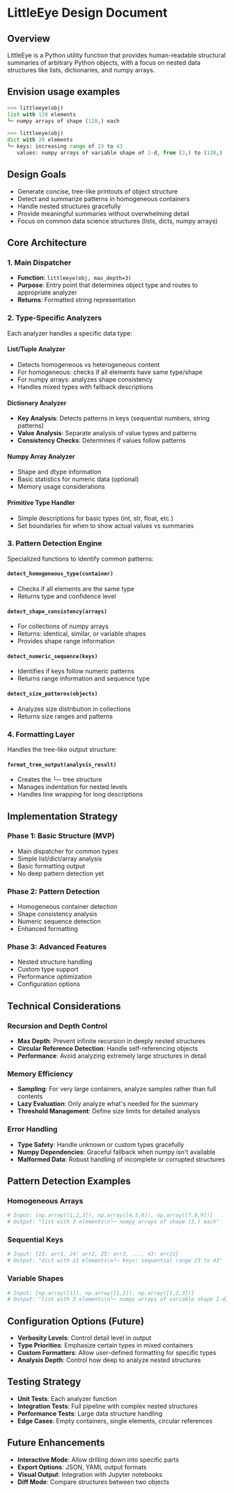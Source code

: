 # LittleEye Design Document

## Overview
LittleEye is a Python utility function that provides human-readable structural summaries of arbitrary Python objects, with a focus on nested data structures like lists, dictionaries, and numpy arrays.

## Envision usage examples

```python
>>> littleeye(obj)
list with 120 elements
└─ numpy arrays of shape (128,) each

>>> littleeye(obj)
dict with 20 elements
└─ keys: increasing range of 23 to 43
   values: numpy arrays of variable shape of 1-d, from (3,) to (128,)
```

## Design Goals
- Generate concise, tree-like printouts of object structure
- Detect and summarize patterns in homogeneous containers
- Handle nested structures gracefully
- Provide meaningful summaries without overwhelming detail
- Focus on common data science structures (lists, dicts, numpy arrays)

## Core Architecture

### 1. Main Dispatcher
- **Function**: `littleeye(obj, max_depth=3)`
- **Purpose**: Entry point that determines object type and routes to appropriate analyzer
- **Returns**: Formatted string representation

### 2. Type-Specific Analyzers
Each analyzer handles a specific data type:

#### List/Tuple Analyzer
- Detects homogeneous vs heterogeneous content
- For homogeneous: checks if all elements have same type/shape
- For numpy arrays: analyzes shape consistency
- Handles mixed types with fallback descriptions

#### Dictionary Analyzer
- **Key Analysis**: Detects patterns in keys (sequential numbers, string patterns)
- **Value Analysis**: Separate analysis of value types and patterns
- **Consistency Checks**: Determines if values follow patterns

#### Numpy Array Analyzer
- Shape and dtype information
- Basic statistics for numeric data (optional)
- Memory usage considerations

#### Primitive Type Handler
- Simple descriptions for basic types (int, str, float, etc.)
- Set boundaries for when to show actual values vs summaries

### 3. Pattern Detection Engine
Specialized functions to identify common patterns:

#### `detect_homogeneous_type(container)`
- Checks if all elements are the same type
- Returns type and confidence level

#### `detect_shape_consistency(arrays)`
- For collections of numpy arrays
- Returns: identical, similar, or variable shapes
- Provides shape range information

#### `detect_numeric_sequence(keys)`
- Identifies if keys follow numeric patterns
- Returns range information and sequence type

#### `detect_size_patterns(objects)`
- Analyzes size distribution in collections
- Returns size ranges and patterns

### 4. Formatting Layer
Handles the tree-like output structure:

#### `format_tree_output(analysis_result)`
- Creates the └─ tree structure
- Manages indentation for nested levels
- Handles line wrapping for long descriptions

## Implementation Strategy

### Phase 1: Basic Structure (MVP)
- Main dispatcher for common types
- Simple list/dict/array analysis
- Basic formatting output
- No deep pattern detection yet

### Phase 2: Pattern Detection
- Homogeneous container detection
- Shape consistency analysis
- Numeric sequence detection
- Enhanced formatting

### Phase 3: Advanced Features
- Nested structure handling
- Custom type support
- Performance optimization
- Configuration options

## Technical Considerations

### Recursion and Depth Control
- **Max Depth**: Prevent infinite recursion in deeply nested structures
- **Circular Reference Detection**: Handle self-referencing objects
- **Performance**: Avoid analyzing extremely large structures in detail

### Memory Efficiency
- **Sampling**: For very large containers, analyze samples rather than full contents
- **Lazy Evaluation**: Only analyze what's needed for the summary
- **Threshold Management**: Define size limits for detailed analysis

### Error Handling
- **Type Safety**: Handle unknown or custom types gracefully
- **Numpy Dependencies**: Graceful fallback when numpy isn't available
- **Malformed Data**: Robust handling of incomplete or corrupted structures

## Pattern Detection Examples

### Homogeneous Arrays
```python
# Input: [np.array([1,2,3]), np.array([4,5,6]), np.array([7,8,9])]
# Output: "list with 3 elements\n└─ numpy arrays of shape (3,) each"
```

### Sequential Keys
```python
# Input: {23: arr1, 24: arr2, 25: arr3, ..., 43: arr21}
# Output: "dict with 21 elements\n└─ keys: sequential range 23 to 43"
```

### Variable Shapes
```python
# Input: [np.array([1]), np.array([1,2]), np.array([1,2,3])]
# Output: "list with 3 elements\n└─ numpy arrays of variable shape 1-d, from (1,) to (3,)"
```

## Configuration Options (Future)
- **Verbosity Levels**: Control detail level in output
- **Type Priorities**: Emphasize certain types in mixed containers
- **Custom Formatters**: Allow user-defined formatting for specific types
- **Analysis Depth**: Control how deep to analyze nested structures

## Testing Strategy
- **Unit Tests**: Each analyzer function
- **Integration Tests**: Full pipeline with complex nested structures
- **Performance Tests**: Large data structure handling
- **Edge Cases**: Empty containers, single elements, circular references

## Future Enhancements
- **Interactive Mode**: Allow drilling down into specific parts
- **Export Options**: JSON, YAML output formats
- **Visual Output**: Integration with Jupyter notebooks
- **Diff Mode**: Compare structures between two objects
